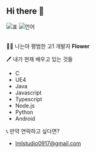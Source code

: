 ## Hi there 👋
![표](https://github-readme-stats.vercel.app/api?username=nobrain0917&show_icons=true)
![언어](https://github-readme-stats.vercel.app/api/top-langs/?username=nobrain0917&layout=compact&hide=css,xml&theme=dracula)
<br><br>

🙋‍♂️ 나는야 평범한 고1 개발자 **Flower**

🖊 내가 현재 배우고 있는 것들
 - C
 - UE4
 - Java
 - Javascript
 - Typescript
 - Node.js
 - Python
 - Android
 
📞 만약 연락하고 싶다면?
 - lmlstudio0917@gmail.com

